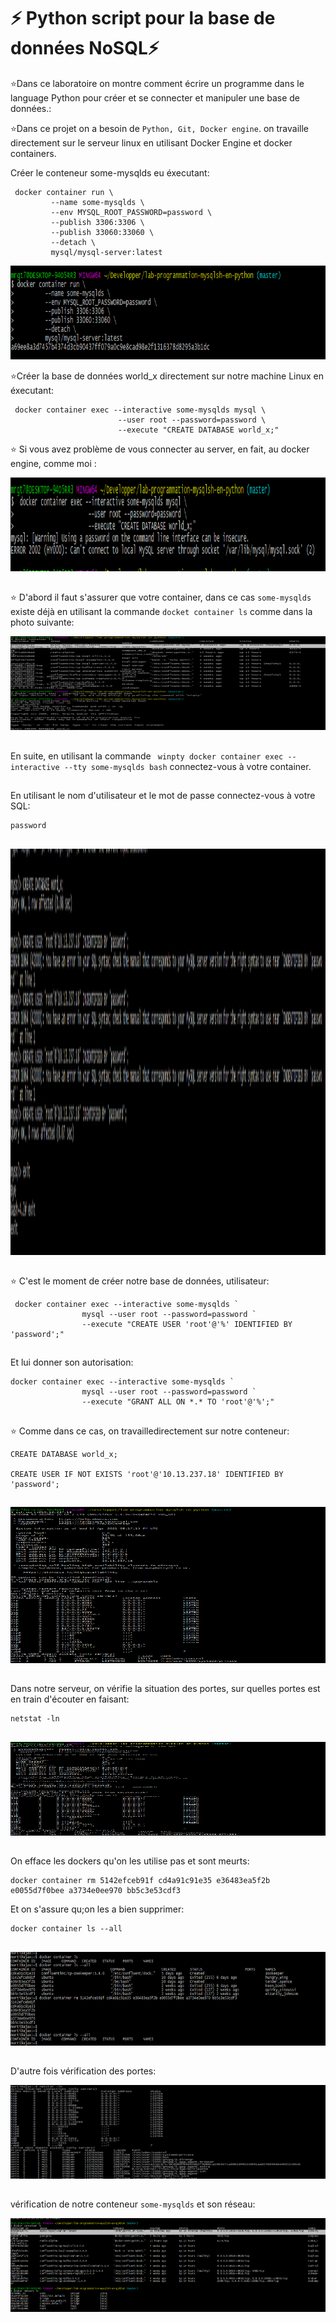 
# :zap: Python script pour la base de données NoSQL:zap: 
:star:Dans ce laboratoire on montre comment écrire un programme dans le language Python pour créer et se connecter et manipuler une base de données.:

:star:Dans ce projet on a besoin de ```Python, Git, Docker engine```. on travaille directement sur le serveur linux en utilisant Docker Engine et docker containers.

Créer le conteneur some-mysqlds eu éxecutant:

```
 docker container run \
         --name some-mysqlds \
         --env MYSQL_ROOT_PASSWORD=password \
         --publish 3306:3306 \
         --publish 33060:33060 \
         --detach \
         mysql/mysql-server:latest
```         
         
<img src=images/1.PNG  alt="alt text" width="800" height="150">

:star:Créer la base de données world_x directement sur notre machine Linux en éxecutant:

```
 docker container exec --interactive some-mysqlds mysql \
                        --user root --password=password \
                        --execute "CREATE DATABASE world_x;"

```

:star: Si vous avez problème de vous connecter au server, en fait, au docker engine, comme moi :

<img src=images/2.PNG  alt="alt text" width="800" height="150">


##

:star: D'abord il faut s'assurer que votre container, dans ce cas ``` some-mysqlds ``` existe déjà en 
utilisant la commande ``` docket container ls ``` comme dans la photo suivante:

<img src=images/3.PNG  alt="alt text" width="800" height="150">

##
En suite, en utilisant la commande ```  winpty docker container exec --interactive --tty some-mysqlds bash ``` connectez-vous 
à votre container.
##
En utilisant le nom d'utilisateur et le mot de passe connectez-vous à votre SQL:
```  mysql --user root -p
password
```
##

<img src=images/4.PNG  alt="alt text" width="800" height="650">

##

:star: C'est le moment de créer notre base de données, utilisateur:

```
 docker container exec --interactive some-mysqlds `
                mysql --user root --password=password `
                --execute "CREATE USER 'root'@'%' IDENTIFIED BY 'password';"
```
##

Et lui donner son autorisation:
```
docker container exec --interactive some-mysqlds `
                mysql --user root --password=password `
                --execute "GRANT ALL ON *.* TO 'root'@'%';"
```

##
:star: Comme dans ce cas, on travailledirectement sur notre conteneur:

```
CREATE DATABASE world_x;

CREATE USER IF NOT EXISTS 'root'@'10.13.237.18' IDENTIFIED BY 'password';

```
##
<img src=images/5.PNG  alt="alt text" width="800" height="250">


##
Dans notre serveur, on vérifie la situation des portes, sur quelles portes est en train d'écouter en faisant:

```
netstat -ln

```
##

<img src=images/5.PNG  alt="alt text" width="800" height="150">

##

On efface les dockers qu'on les utilise pas et sont meurts:

```
docker container rm 5142efceb91f cd4a91c91e35 e36483ea5f2b e0055d7f0bee a3734e0ee970 bb5c3e53cdf3

```
Et on s'assure qu;on les a bien supprimer:

```
docker container ls --all
```
##
<img src=images/6.PNG  alt="alt text" width="800" height="150">

##

D'autre fois vérification des portes:

<img src=images/7.PNG  alt="alt text" width="800" height="150">

##
vérification de notre conteneur ```some-mysqlds``` et son réseau:

<img src=images/8.PNG  alt="alt text" width="800" height="150">

##














